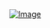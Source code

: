 <a href="https://flora-flower.netlify.app/">
  <img src="https://github.com/user-attachments/assets/3ec1f1cb-8095-47b4-9f7c-aecc6dbb1220" alt="Image">
</a>
